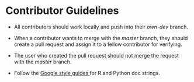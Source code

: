 # Contributor Guidelines

- All contributors should work locally and push into their *own-dev* branch.

- When a contributor wants to merge with the *master* branch, they should create a pull request and assign it to a fellow contributor for verifying.

- The user who created the pull request should not merge the request with the *master* branch.

- Follow the [Google style guides ](http://sphinxcontrib-napoleon.readthedocs.io/en/latest/example_google.html)for R and Python doc strings.

